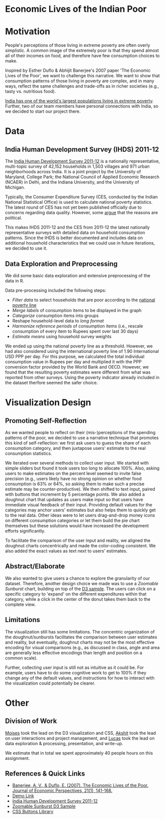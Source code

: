 
# Economic Lives of the Indian Poor

# Motivation

People's perceptions of those living in extreme poverty are often overly simplistic. A common image of the extremely poor is that they spend almost all of their incomes on food, and therefore have few consumption choices to make.

Inspired by Esther Duflo & Abhijit Banerjee's 2007 paper 'The Economic Lives of the Poor', we want to challenge this narrative. We want to show that consumption patterns of those living in poverty are complex, and in many ways, reflect the same challenges and trade-offs as in richer societies (e.g., tasty vs. nutritious food). 

[India has one of the world's largest populations living in extreme poverty](https://blogs.worldbank.org/opendata/half-world-s-poor-live-just-5-countries). Further, two of our team members have personal connections with India, so we decided to start our project there.

# Data

## India Human Development Survey (IHDS) 2011-12

The [India Human Development Survey 2011-12](https://ihds.umd.edu/) is a nationally representative, multi-topic survey of 42,152 households in 1,503 villages and 971 urban neighborhoods across India. It is a joint project by the University of Maryland, College Park; the National Council of Applied Economic Research (NCAER) in Delhi, and the Indiana University, and the University of Michigan.

Typically, the Consumer Expenditure Survey (CES, conducted by the Indian National Statistical Office) is used to calculate national poverty statistics. The latest round of CES has not yet been published officially due to concerns regarding data quality. However, some [argue](https://www.thehindu.com/business/Economy/what-is-consumer-expenditure-survey-and-why-was-its-2017-2018-data-withheld/article30063708.ece) that the reasons are political.

This makes IHDS 2011-12 and the CES from 2011-12 the latest nationally representative surveys with detailed data on household consumption patterns. Since the IHDS is better documented and includes data on additional household characteristics that we could use in future iterations, we decided to use it.

## Data Exploration and Preprocessing

We did some basic data exploration and extensive preprocessing of the data in R. 

Data pre-processing included the following steps:
- *Filter data* to select households that are poor according to the [national poverty line](https://ihds.umd.edu/poverty)
- *Merge labels* of consumption items to be displayed in the graph
- *Categorize* consumption items into groups
- Reshape household-level data to *long format*
- *Harmonize reference periods* of consumption items (i.e., rescale consumption of every item to Rupees spent over last 30 days)
- *Estimate means* using household survey weights

We ended up using the national poverty line as a threshold. However, we had also considered using the international poverty line of 1.90 International USD PPP per day. For this purpose, we calculated the total individual consumption value in Rupees per day and multiplied it with the PPP conversion factor provided by the World Bank and OECD. However, we found that the resulting poverty estimates were different from what was reported from other surveys. Using the poverty indicator already included in the dataset therfore seemed the safer choice.

# Visualization Design

## Promoting Self-Reflection

As we wanted people to reflect on their (mis-)perceptions of the spending patterns of the poor, we decided to use a narrative technique that promotes this kind of self-reflection: we first ask users to guess the share of each consumption category, and then juxtapose users' estimate to the real consumption statistics.

We iterated over several methods to collect user input. We started with simple sliders but found it took users too long to allocate 100%. Also, asking users to make estimates on the percent level seemed to invite false precision (e.g., users likely have no strong opinion on whether food consumption is 63% or 64%, so asking them to make such a precise estimate may be counter-productive). We then shifted to text input, paired with buttons that increment by 5 percentage points. We also added a doughnut chart that updates as users make input so that users have immediate visual feedback of their input. Providing default values for the categories may anchor users' estimates but also helps them to quickly get to the real data. Other ideas were to let users drag-and-drop money icons on different consumption categories or let them build the pie chart themselves but these solutions would have increased the development efforts significantly.

To facilitate the comparison of the user input and reality, we aligned the doughnut charts concentrically and made the color-coding consistent. We also added the exact values as text next to users' estimates.

## Abstract/Elaborate

We also wanted to give users a chance to explore the granularity of our dataset. Therefore, another design choice we made was to use a *Zoomable Sunburst* chart, building on top of the [D3 sample](https://observablehq.com/@d3/zoomable-sunburst). The users can click on a specific category to 'expand' on the different expenditures within that category, while a click in the center of the donut takes them back to the complete view.

## Limitations

The visualization still has some limitations. The concentric organization of the doughnut/sunbursts facilitates the comparison between user estimates and reality, but eventually, doughnut charts may not be the most effective encoding for visual comparisons (e.g., as discussed in class, angle and area are generally less effective encodings than length and position on a common scale).

Further, collecting user input is still not as intuitive as it could be. For example, users have to do some cognitive work to get to 100% if they change any of the default values, and instructions for how to interact with the visualization could potentially be clearer.

# Other

## Division of Work 

[Moises](https://github.com/mtrejo0) took the lead on the D3 visualization and CSS, [Akshit](https://github.com/akshitsingla) took the lead on user interactions and project management, and [Lucas](https://github.com/lucas-kitzmueller) took the lead on data exploration & processing, presentation, and write-up.

We estimate that in total we spent approximately 40 people hours on this assignment.  

## References & Quick Links
- [Banerjee, A. V., & Duflo, E. (2007). The Economic Lives of the Poor. Journal of Economic Perspectives, 21(1), 141-168.](https://pubs.aeaweb.org/doi/pdfplus/10.1257/jep.21.1.141)
- [Demo Link](https://6859-sp21.github.io/a4-akshit-lucas-moises/)
- [India Human Development Survey 2011-12](https://ihds.umd.edu/)
- [Zoomable Sunburst D3 Sample](https://observablehq.com/@d3/zoomable-sunburst)
- [CSS Buttons Library](https://freefrontend.com/css-buttons/)
